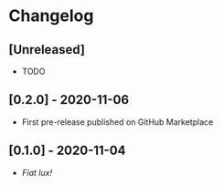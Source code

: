 # Changelog

## [Unreleased]
- TODO

## [0.2.0] - 2020-11-06
- First pre-release published on GitHub Marketplace

## [0.1.0] - 2020-11-04
- _Fiat lux!_